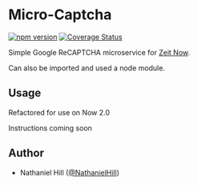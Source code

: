 # Micro-Captcha

[![npm version](https://badge.fury.io/js/micro-captcha.svg)](https://badge.fury.io/js/micro-captcha)
[![Coverage Status](https://coveralls.io/repos/github/NathanielHill/micro-captcha/badge.svg?branch=master)](https://coveralls.io/github/NathanielHill/micro-captcha?branch=master)

Simple Google ReCAPTCHA microservice for [Zeit Now](https://zeit.co/now).

Can also be imported and used a node module.

## Usage

Refactored for use on Now 2.0

Instructions coming soon

## Author

- Nathaniel Hill ([@NathanielHill](https://github.com/NathanielHill))
